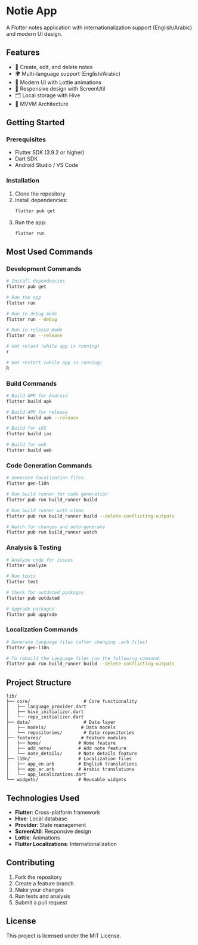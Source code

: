 # Notie App

A Flutter notes application with internationalization support (English/Arabic) and modern UI design.

## Features

- 📝 Create, edit, and delete notes
- 🌍 Multi-language support (English/Arabic)
- 🎨 Modern UI with Lottie animations
- 📱 Responsive design with ScreenUtil
- 🗂️ Local storage with Hive
- 🎯 MVVM Architecture

## Getting Started

### Prerequisites

- Flutter SDK (3.9.2 or higher)
- Dart SDK
- Android Studio / VS Code

### Installation

1. Clone the repository
2. Install dependencies:
   ```bash
   flutter pub get
   ```
3. Run the app:
   ```bash
   flutter run
   ```

## Most Used Commands

### Development Commands
```bash
# Install dependencies
flutter pub get

# Run the app
flutter run

# Run in debug mode
flutter run --debug

# Run in release mode
flutter run --release

# Hot reload (while app is running)
r

# Hot restart (while app is running)
R
```

### Build Commands
```bash
# Build APK for Android
flutter build apk

# Build APK for release
flutter build apk --release

# Build for iOS
flutter build ios

# Build for web
flutter build web
```

### Code Generation Commands
```bash
# Generate localization files
flutter gen-l10n

# Run build runner for code generation
flutter pub run build_runner build

# Run build runner with clean
flutter pub run build_runner build --delete-conflicting-outputs

# Watch for changes and auto-generate
flutter pub run build_runner watch
```

### Analysis & Testing
```bash
# Analyze code for issues
flutter analyze

# Run tests
flutter test

# Check for outdated packages
flutter pub outdated

# Upgrade packages
flutter pub upgrade
```

### Localization Commands
```bash
# Generate language files (after changing .arb files)
flutter gen-l10n

# To rebuild the Language files run the following command:
flutter pub run build_runner build --delete-conflicting-outputs
```

## Project Structure

```
lib/
├── core/                    # Core functionality
│   ├── language_provider.dart
│   ├── hive_initializer.dart
│   └── repo_initializer.dart
├── data/                    # Data layer
│   ├── models/             # Data models
│   └── repositories/        # Data repositories
├── features/               # Feature modules
│   ├── home/              # Home feature
│   ├── add_note/          # Add note feature
│   └── note_details/      # Note details feature
├── l10n/                  # Localization files
│   ├── app_en.arb         # English translations
│   ├── app_ar.arb         # Arabic translations
│   └── app_localizations.dart
└── widgets/               # Reusable widgets
```

## Technologies Used

- **Flutter**: Cross-platform framework
- **Hive**: Local database
- **Provider**: State management
- **ScreenUtil**: Responsive design
- **Lottie**: Animations
- **Flutter Localizations**: Internationalization

## Contributing

1. Fork the repository
2. Create a feature branch
3. Make your changes
4. Run tests and analysis
5. Submit a pull request

## License

This project is licensed under the MIT License.
